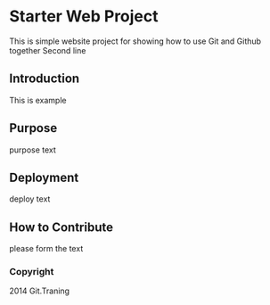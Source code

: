 # Starter Web Project

This is simple website project for showing how to use Git and Github together
Second line

## Introduction

This is example

## Purpose

purpose text

## Deployment

deploy text

## How to Contribute

please form the text

### Copyright

2014 Git.Traning
